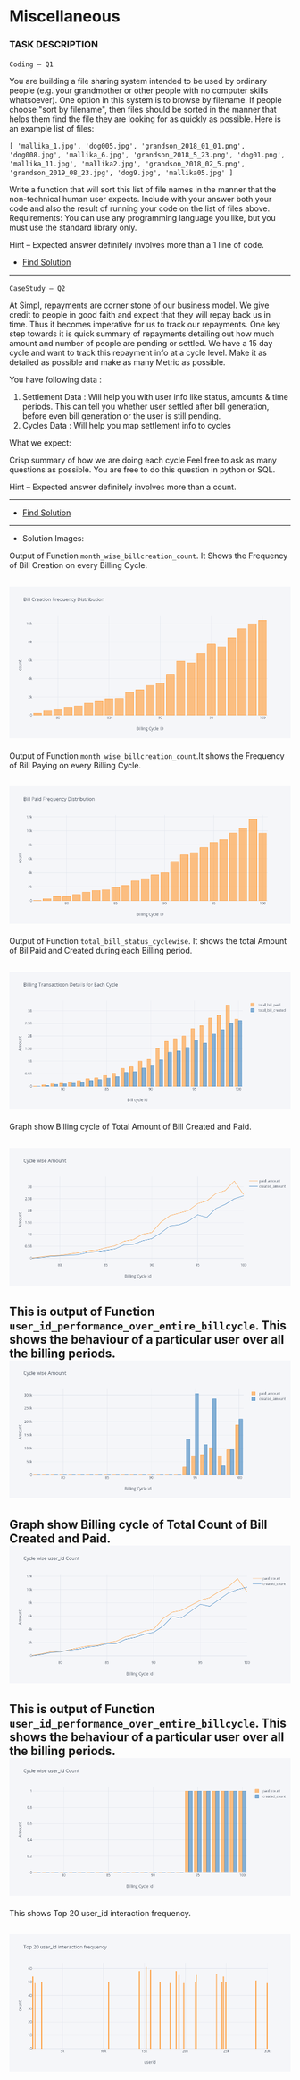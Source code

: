 # Miscellaneous

### TASK DESCRIPTION

`Coding – Q1`

You are building a file sharing system intended to be used by ordinary people (e.g. your grandmother or other people with no computer skills whatsoever). 
One option in this system is to browse by filename. If people choose "sort by filename", then files should be sorted in the manner that helps them find the file they are looking for as quickly as possible. 
Here is an example list of files:
```
[ 'mallika_1.jpg', 'dog005.jpg', 'grandson_2018_01_01.png', 'dog008.jpg', 'mallika_6.jpg', 'grandson_2018_5_23.png', 'dog01.png', 'mallika_11.jpg', 'mallika2.jpg', 'grandson_2018_02_5.png', 'grandson_2019_08_23.jpg', 'dog9.jpg', 'mallika05.jpg' ]
```
Write a function that will sort this list of file names in the manner that the non-technical human user expects. 
Include with your answer both your code and also the result of running your code on the list of files above.
Requirements: You can use any programming language you like, but you must use the standard library only. 

Hint – Expected answer definitely involves more than a 1 line of code. 

* [Find Solution](https://github.com/99sbr/Miscellaneous/blob/master/Simpl/Assignment_Product_Analyst/CaseQ1.ipynb)

-------------------
`CaseStudy – Q2`

At Simpl, repayments are corner stone of our business model. We give credit to people in good faith and expect that they will repay back us in time. Thus it becomes imperative for us to track our repayments. One key step towards it is quick summary of repayments detailing out how much amount and number of people are pending or settled. We have a 15 day cycle and want to track this repayment info at a cycle level.
Make it as detailed as possible and make as many Metric as possible.

You have following data :
1. Settlement Data : Will help you with user info like status, amounts & time periods. This can tell you whether user settled after bill generation, before even bill generation or the user is still pending.
2. Cycles Data : Will help you map settlement info to cycles

What we expect:

Crisp summary of how we are doing each cycle
Feel free to ask as many questions as possible.
You are free to do this question in python or SQL.

Hint – Expected answer definitely involves more than a count.

-------------------

* [Find Solution](https://github.com/99sbr/Miscellaneous/blob/master/Simpl/Assignment_Product_Analyst/CaseStudyQ2-%20Complete%20Analysis%20and%20Visualization%20Report.ipynb)
--------------------

* Solution Images:

Output of Function `month_wise_billcreation_count`. It Shows the Frequency of Bill Creation on every Billing Cycle.

![image](https://github.com/99sbr/Miscellaneous/blob/master/Simpl/Assignment_Product_Analyst/Bill%20Creation%20Frequency%20Distribution.png)
---------------
Output of Function `month_wise_billcreation_count`.It shows the Frequency of Bill Paying on every Billing Cycle.

![image](https://github.com/99sbr/Miscellaneous/blob/master/Simpl/Assignment_Product_Analyst/Bill%20Paid%20Frequency%20Distribution.png)
--------------
Output of Function `total_bill_status_cyclewise`. It shows the total Amount of BillPaid and Created during each Billing period.

![image](https://github.com/99sbr/Miscellaneous/blob/master/Simpl/Assignment_Product_Analyst/Billing%20Transactioon%20Details%20for%20Each%20Cycle.png)
--------------
Graph show Billing cycle of Total Amount of Bill Created and Paid.

![image](https://github.com/99sbr/Miscellaneous/blob/master/Simpl/Assignment_Product_Analyst/Cycle%20wise%20Amount.png)
-------------

This is output of Function `user_id_performance_over_entire_billcycle`. This shows the behaviour of a particular user over all the billing periods.
![image](https://github.com/99sbr/Miscellaneous/blob/master/Simpl/Assignment_Product_Analyst/Cycle%20wise%20Amount_userid.png)
-------------

Graph show Billing cycle of Total Count of Bill Created and Paid.
![image](https://github.com/99sbr/Miscellaneous/blob/master/Simpl/Assignment_Product_Analyst/Cycle%20wise%20user_id%20Count.png)
-------------


This is output of Function `user_id_performance_over_entire_billcycle`. This shows the behaviour of a particular user over all the billing periods.
![image](https://github.com/99sbr/Miscellaneous/blob/master/Simpl/Assignment_Product_Analyst/Cycle%20wise%20user_id%20Count_userid.png)
------------

This shows Top 20 user_id interaction frequency.

![image](https://github.com/99sbr/Miscellaneous/blob/master/Simpl/Assignment_Product_Analyst/Top%2020%20user_id%20interaction%20frequency.png)
-----------

